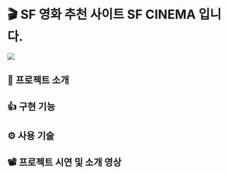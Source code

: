 # :clapper: SF 영화 추천 사이트 SF CINEMA 입니다.

<img alien="center" src="https://user-images.githubusercontent.com/58875822/96440577-23f06d00-1243-11eb-9e11-96b5ff96b861.png"/>

## 📌 프로젝트 소개

## 👍 구현 기능

## ⚙ 사용 기술

## 📽 프로젝트 시연 및 소개 영상
